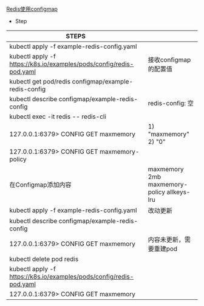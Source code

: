 [Redis使用configmap](https://kubernetes.io/zh-cn/docs/tutorials/configuration/configure-redis-using-configmap/)

* Step

| STEPS                                                        |                                                  |
| ------------------------------------------------------------ | ------------------------------------------------ |
| kubectl apply -f example-redis-config.yaml                   |                                                  |
| kubectl apply -f https://k8s.io/examples/pods/config/redis-pod.yaml | 接收configmap的配置值                            |
| kubectl get pod/redis configmap/example-redis-config         |                                                  |
| kubectl describe configmap/example-redis-config              | redis-config: 空                                 |
| kubectl exec -it redis -- redis-cli                          |                                                  |
| 127.0.0.1:6379> CONFIG GET maxmemory                         | 1) "maxmemory" 2) "0"                            |
| 127.0.0.1:6379> CONFIG GET maxmemory-policy                  |                                                  |
| 在Configmap添加内容                                          | maxmemory 2mb   <br>maxmemory-policy allkeys-lru |
| kubectl apply -f example-redis-config.yaml                   | 改动更新                                         |
| kubectl describe configmap/example-redis-config              |                                                  |
| 127.0.0.1:6379> CONFIG GET maxmemory                         | 内容未更新，需要重建pod                          |
| kubectl delete pod redis                                     |                                                  |
| kubectl apply -f https://k8s.io/examples/pods/config/redis-pod.yaml |                                                  |
| 127.0.0.1:6379> CONFIG GET maxmemory                         |                                                  |

